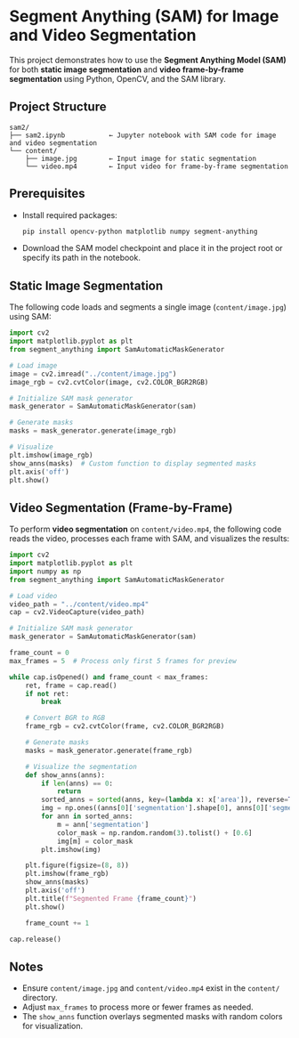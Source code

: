 # Segment Anything (SAM) for Image and Video Segmentation

This project demonstrates how to use the **Segment Anything Model (SAM)** for both **static image segmentation** and **video frame-by-frame segmentation** using Python, OpenCV, and the SAM library.

## Project Structure

```
sam2/
├── sam2.ipynb           ← Jupyter notebook with SAM code for image and video segmentation
└── content/
    ├── image.jpg        ← Input image for static segmentation
    └── video.mp4        ← Input video for frame-by-frame segmentation
```

## Prerequisites

- Install required packages:
  ```bash
  pip install opencv-python matplotlib numpy segment-anything
  ```
- Download the SAM model checkpoint and place it in the project root or specify its path in the notebook.

## Static Image Segmentation

The following code loads and segments a single image (`content/image.jpg`) using SAM:

```python
import cv2
import matplotlib.pyplot as plt
from segment_anything import SamAutomaticMaskGenerator

# Load image
image = cv2.imread("../content/image.jpg")
image_rgb = cv2.cvtColor(image, cv2.COLOR_BGR2RGB)

# Initialize SAM mask generator
mask_generator = SamAutomaticMaskGenerator(sam)

# Generate masks
masks = mask_generator.generate(image_rgb)

# Visualize
plt.imshow(image_rgb)
show_anns(masks)  # Custom function to display segmented masks
plt.axis('off')
plt.show()
```

## Video Segmentation (Frame-by-Frame)

To perform **video segmentation** on `content/video.mp4`, the following code reads the video, processes each frame with SAM, and visualizes the results:

```python
import cv2
import matplotlib.pyplot as plt
import numpy as np
from segment_anything import SamAutomaticMaskGenerator

# Load video
video_path = "../content/video.mp4"
cap = cv2.VideoCapture(video_path)

# Initialize SAM mask generator
mask_generator = SamAutomaticMaskGenerator(sam)

frame_count = 0
max_frames = 5  # Process only first 5 frames for preview

while cap.isOpened() and frame_count < max_frames:
    ret, frame = cap.read()
    if not ret:
        break

    # Convert BGR to RGB
    frame_rgb = cv2.cvtColor(frame, cv2.COLOR_BGR2RGB)

    # Generate masks
    masks = mask_generator.generate(frame_rgb)

    # Visualize the segmentation
    def show_anns(anns):
        if len(anns) == 0:
            return
        sorted_anns = sorted(anns, key=(lambda x: x['area']), reverse=True)
        img = np.ones((anns[0]['segmentation'].shape[0], anns[0]['segmentation'].shape[1], 4))
        for ann in sorted_anns:
            m = ann['segmentation']
            color_mask = np.random.random(3).tolist() + [0.6]
            img[m] = color_mask
        plt.imshow(img)

    plt.figure(figsize=(8, 8))
    plt.imshow(frame_rgb)
    show_anns(masks)
    plt.axis('off')
    plt.title(f"Segmented Frame {frame_count}")
    plt.show()

    frame_count += 1

cap.release()
```

## Notes

- Ensure `content/image.jpg` and `content/video.mp4` exist in the `content/` directory.
- Adjust `max_frames` to process more or fewer frames as needed.
- The `show_anns` function overlays segmented masks with random colors for visualization.
